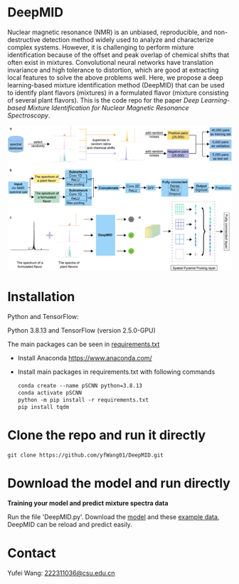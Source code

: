 # DeepMID

Nuclear magnetic resonance (NMR) is an unbiased, reproducible, and non-destructive detection method widely used to analyze and characterize complex systems. However, it is challenging to perform mixture identification because of the offset and peak overlap of chemical shifts that often exist in mixtures. Convolutional neural networks have translation invariance and high tolerance to distortion, which are good at extracting local features to solve the above problems well. Here, we propose a deep learning-based mixture identification method (DeepMID) that can be used to identify plant flavors (mixtures) in a formulated flavor (mixture consisting of several plant flavors). This is the code repo for the paper *Deep Learning-based Mixture Identification for Nuclear Magnetic Resonance Spectroscopy*.

![DeepMID](image/DeepMID.png)

# Installation

Python and TensorFlow:

Python 3.8.13 and TensorFlow (version 2.5.0-GPU)

The main packages can be seen in [requirements.txt](requirements.txt)

- Install Anaconda
  https://www.anaconda.com/


- Install main packages in requirements.txt with following commands

  ```shell
  conda create --name pSCNN python=3.8.13
  conda activate pSCNN
  python -m pip install -r requirements.txt
  pip install tqdm
  ```


# Clone the repo and run it directly

```shell
git clone https://github.com/yfWang01/DeepMID.git
```

# Download the model and run directly


**Training your model and predict mixture spectra data**

Run the file 'DeepMID.py'. Download the [model](model/) and these [example data](data/), DeepMID can be reload and predict easily.

# Contact

Yufei Wang: 222311036@csu.edu.cn
